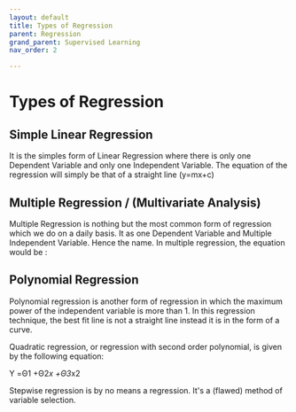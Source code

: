 ```yaml
---
layout: default
title: Types of Regression
parent: Regression
grand_parent: Supervised Learning
nav_order: 2

---
```

# Types of Regression



## Simple Linear Regression

It is the simples form of Linear Regression where there is only one Dependent Variable and only one Independent Variable. The equation of the regression will simply be that of a straight line (y=mx+c) 



## Multiple Regression / (Multivariate Analysis)

Multiple Regression is nothing but the most common form of regression which we do on a daily basis. It as one Dependent Variable and Multiple Independent Variable. Hence the name. In multiple regression, the equation would be : 



## Polynomial Regression

Polynomial regression is another form of regression in which the maximum power of the independent variable is more than 1. In this regression technique, the best fit line is not a straight line instead it is in the form of a curve.

Quadratic regression, or regression with second order polynomial, is given by the following equation:

Y =Θ1 +Θ2*x +Θ3*x2







Stepwise regression is by no means a regression. It's a (flawed) method of variable selection.
